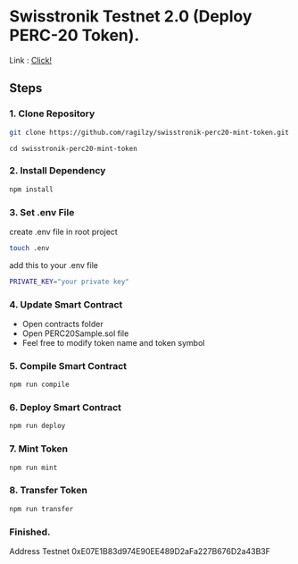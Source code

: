 # Swisstronik Testnet 2.0 (Deploy PERC-20 Token).

Link : [Click!](https://www.swisstronik.com/testnet2/dashboard)

## Steps

### 1. Clone Repository

```bash
git clone https://github.com/ragilzy/swisstronik-perc20-mint-token.git
```

```
cd swisstronik-perc20-mint-token
```

### 2. Install Dependency

```bash
npm install
```

### 3. Set .env File

create .env file in root project

```bash
touch .env
```

add this to your .env file
```bash
PRIVATE_KEY="your private key"
```

### 4. Update Smart Contract

- Open contracts folder
- Open PERC20Sample.sol file
- Feel free to modify token name and token symbol

### 5. Compile Smart Contract

```bash
npm run compile
```

### 6. Deploy Smart Contract

```bash
npm run deploy
```

### 7. Mint Token

```bash
npm run mint
```

### 8. Transfer Token

```bash
npm run transfer
```

### Finished.

Address Testnet 0xE07E1B83d974E90EE489D2aFa227B676D2a43B3F
